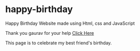 # happy-birthday
Happy Birthday Website made using Html, css and JavaScript

Thank you gaurav for your help
<a href="https://hb.bidibiu.fun/?name=bidibiu" target="blank">Click Here</a>

This page is to celebrate my best friend's birthday.
